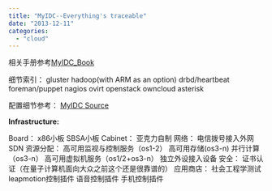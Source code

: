 ```yaml
---
title: "MyIDC--Everything's traceable"
date: "2013-12-11"
categories: 
  - "cloud"
---
```


相关手册参考[MyIDC\_Book](https://cloud.lofyer.org/public.php?service=files&t=ad02817153cc4e4602921447eb49d10a "MyIDC_Book")

细节索引： gluster hadoop(with ARM as an option) drbd/heartbeat foreman/puppet nagios ovirt openstack owncloud asterisk

配置细节参考： [MyIDC Source](https://github.com/lofyer/myidc-main "MyIDC Source")

**Infrastructure:**

Board：
    x86小板
    SBSA小板
Cabinet：
    亚克力自制
网络：
    电信拨号接入外网
    SDN
资源分配：
    高可用监视与控制服务（os1-2）
    高可用存储(os3-n)
    并行计算（os3-n）
    高可用虚拟机服务（os1/2+os3-n）
    独立外设接入设备
安全：
    证书认证（在量子计算机面向大众之前这个还是很靠谱的）
应用商店：
    社会工程学测试
    leapmotion控制插件
    语音控制插件
    手机控制插件
